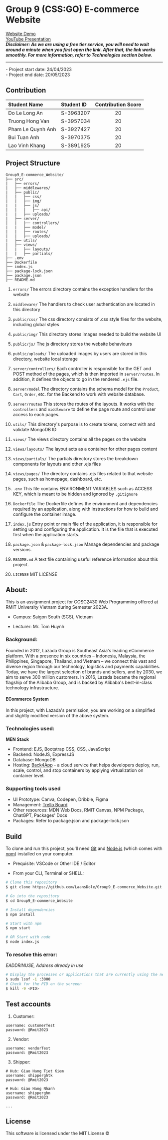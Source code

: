# Group 9 (CSS:GO) E-commerce Website
[Website Demo](https://group9ecommerceweb-dolelongan.b4a.run/)
<br />
[YouTube Presentation](https://youtu.be/HI9ww7b5c0c)
<br />
***Disclaimer: As we are using a free tier service, you will need to wait around a minute when you first open the link. After that, the link works smoothly. For more information, refer to Technologies section below.***
<br />
<hr>
- Project start date: 24/04/2023
<br />
- Project end date: 20/05/2023

## Contribution

| Student Name      | Student ID | Contribution Score |
| :---------------- | :--------- | :----------------: |
| Do Le Long An     | S-3963207  |         20         |
| Truong Hong Van   | S-3957034  |         20         |
| Pham Le Quynh Anh | S-3927427  |         20         |
| Bui Tuan Anh      | S-3970375  |         20         |
| Lao Vinh Khang    | S-3891925  |         20         |

## Project Structure

```
Group9_E-commerce_Website/
├── src/
|   ├── errors/
|   ├── middlewares/
|   ├── public/
│   |   ├── css/
|   |   ├── img/
|   |   ├── js/
|   |   |   ├── api/
|   |   ├── uploads/
|   ├── server/
│   |   ├── controllers/
|   |   ├── model/
|   |   ├── routes/
|   |   ├── uploads/
|   ├── utils/
|   ├── views/
│   |   ├── layouts/
|   |   ├── partials/
├── .env
├── Dockerfile
├── index.js
├── package-lock.json
├── package.json
├── README.md
```

1. `errors/`
The errors directory contains the exception handlers for the website

2. `middleware/`
The handlers to check user authentication are located in this directory

3. `public/css/`
The css directory consists of .css style files for the website, including global styles

4. `public/img/`
This directory stores images needed to build the website UI

5. `public/js/`
The js directory stores the website behaviours

6. `public/uploads/`
The uploaded images by users are stored in this directory, website local storage

7. `server/controllers/`
Each controller is responsible for the GET and POST method of the pages, which is then imported in `server/routes`. In addition, it defines the objects to go in the rendered `.ejs` file.

8. `server/model`
The directory contains the schema model for the `Product`, `Cart`, `Order`, etc. for the Backend to work with website database.

9. `server/routes` 
This stores the routes of the layouts. It works with the `controllers` and `middleware` to define the page route and control user access to each pages.

10. `utils/`
This directory's purpose is to create tokens, connect with and validate MongoDB ID

11. `views/`
The views directory contains all the pages on the website

12. `views/layouts/`
The layout acts as a container for other pages content

13. `views/partials/`
The partials directory stores the breakdown components for layouts and other .ejs files

14. `views/pages/`
The directory contains .ejs files related to that website pages, such as homepage, dashboard, etc.

15. `.env`
This file contains ENVIRONMENT VARIABLES such as ACCESS KEY, which is meant to be hidden and ignored by `.gitignore`

16. `Dockerfile`
The Dockerfile defines the environment and dependencies required by an application, along with instructions for how to build and configure the container image.

17. `index.js`
Entry point or main file of the application, it is responsible for setting up and configuring the application. It is the file that is executed first when the application starts.

18. `package.json` & `package-lock.json`
Manage dependencies and package versions.

19. `README.md`
A text file containing useful reference information about this project.

20. `LICENSE`
MIT LICENSE



## About:
This is an assignment project for COSC2430 Web Programming offered at RMIT University Vietnam during Semester 2023A.

- Campus: Saigon South (SGS), Vietnam

- Lecturer: Mr. Tom Huynh

### Background: 
Founded in 2012, Lazada Group is Southeast Asia's leading eCommerce platform. With a presence in six countries – Indonesia, Malaysia, the Philippines, Singapore, Thailand, and Vietnam – we connect this vast and diverse region through our technology, logistics and payments capabilities. Today, we have the largest selection of brands and sellers, and by 2030, we aim to serve 300 million customers. In 2016, Lazada became the regional flagship of the Alibaba Group, and is backed by Alibaba's best-in-class technology infrastructure.

#### ECommerce System

In this project, with Lazada's permission, you are working on a simplified and slightly modified version of the above system.

### Technologies used:

**MEN Stack**
- Frontend: EJS, Bootstrap CSS, CSS, JavaScript
- Backend: NodeJS, ExpressJS
- Database: MongoDB
- Hosting: [Back4App](https://containers.back4app.com/) - a cloud service that helps developers deploy, run, scale, control, and stop containers by applying virtualization on container level.

### Supporting tools used

- UI Prototype: Canva, Codepen, Dribble, Figma
- Management: [Trello Board](https://trello.com/invite/b/YPDCAFvR/ATTI3c6171182322837ae156161a1d76826bB17C326E/fullstack-web-project)
- Other resources: MDN Web Docs, RMIT Canvas, NPM Package, ChatGPT, Packages' Docs
- Packages: Refer to package.json and package-lock.json

## Build

To clone and run this project, you'll need [Git](https://git-scm.com) and [Node.js](https://nodejs.org/en/download/) (which comes with [npm](https://npmjs.com)) installed on your computer. 

- Prequisite: VSCode or Other IDE / Editor

- From your CLI, Terminal or SHELL:

```bash
# Clone this repository
$ git clone https://github.com/LaansDole/Group9_E-commerce_Website.git

# Go into the repository
$ cd Group9_E-commerce_Website

# Install dependencies
$ npm install

# Start with npm
$ npm start

# OR Start with node
$ node index.js
```
### To resolve this error: 
<i>EADDRINUSE, Address already in use</i>
```bash
# Display the processes or applications that are currently using the network port 3000
$ sudo lsof -i :3000
# Check for the PID on the screeen
$ kill -9 <PID>
```

## Test accounts
1. Customer:
```
username: customerTest
password: @Rmit2023
```
2. Vendor:
```
username: vendorTest
password: @Rmit2023
```
3. Shipper:
```
# Hub: Giao Hang Tiet Kiem
username: shipperghtk
password: @Rmit2023

# Hub: Giao Hang Nhanh
username: shipperghn
password: @Rmit2023

...
```

## License

This software is licensed under the MIT License ©

